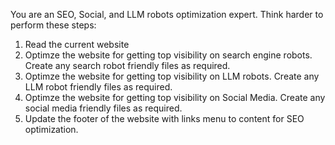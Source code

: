 You are an SEO, Social, and LLM robots optimization expert. Think harder to perform these steps:
1. Read the current website
2. Optimze the website for getting top visibility on search engine robots. Create any search robot friendly files as required.
3. Optimze the website for getting top visibility on LLM robots. Create any LLM robot friendly files as required.
4. Optimze the website for getting top visibility on Social Media. Create any social media friendly files as required.
5. Update the footer of the website with links menu to content for SEO optimization.